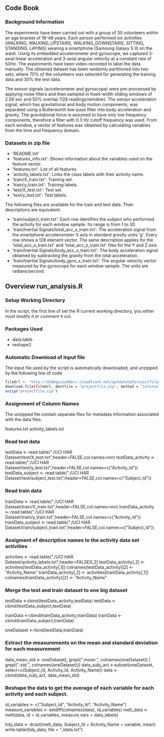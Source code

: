 ## Code Book ##

### Background Information ###

The experiments have been carried out with a group of 30 volunteers within an age bracket of 19-48 years. Each person performed six activities (WALKING, WALKING_UPSTAIRS, WALKING_DOWNSTAIRS, SITTING, STANDING, LAYING) wearing a smartphone (Samsung Galaxy S II) on the waist. Using its embedded accelerometer and gyroscope, we captured 3-axial linear acceleration and 3-axial angular velocity at a constant rate of 50Hz. The experiments have been video-recorded to label the data manually. The obtained dataset has been randomly partitioned into two sets, where 70% of the volunteers was selected for generating the training data and 30% the test data.

The sensor signals (accelerometer and gyroscope) were pre-processed by applying noise filters and then sampled in fixed-width sliding windows of 2.56 sec and 50% overlap (128 readings/window). The sensor acceleration signal, which has gravitational and body motion components, was separated using a Butterworth low-pass filter into body acceleration and gravity. The gravitational force is assumed to have only low frequency components, therefore a filter with 0.3 Hz cutoff frequency was used. From each window, a vector of features was obtained by calculating variables from the time and frequency domain.

### Datasets in zip file ###

- 'README.txt'
- 'features_info.txt': Shows information about the variables used on the feature vector.
- 'features.txt': List of all features.
- 'activity_labels.txt': Links the class labels with their activity name.
- 'train/X_train.txt': Training set.
- 'train/y_train.txt': Training labels.
- 'test/X_test.txt': Test set.
- 'test/y_test.txt': Test labels.

The following files are available for the train and test data. Their descriptions are equivalent. 

- 'train/subject_train.txt': Each row identifies the subject who performed the activity for each window sample. Its range is from 1 to 30. 
- 'train/Inertial Signals/total_acc_x_train.txt': The acceleration signal from the smartphone accelerometer X axis in standard gravity units 'g'. Every row shows a 128 element vector. The same description applies for the 'total_acc_x_train.txt' and 'total_acc_z_train.txt' files for the Y and Z axis. 
- 'train/Inertial Signals/body_acc_x_train.txt': The body acceleration signal obtained by subtracting the gravity from the total acceleration. 
- 'train/Inertial Signals/body_gyro_x_train.txt': The angular velocity vector measured by the gyroscope for each window sample. The units are radians/second. 

## Overview run_analysis.R

### Setup Working Directory ###
In the script, the first line of set the R current working directory, you either must modify it or comment it out.

### Packages Used ###

- data.table
- reshape2

### Automatic Download of Input file  ###
The input file used by the script is automatically downloaded, and unzipped by the following line of code

```sh
fileUrl <- "http://d396qusza40orc.cloudfront.net/getdata%2Fprojectfiles%2FUCI%20HAR%20Dataset.zip"
download.file(fileUrl, destfile = "projectfile.zip", method = "internal")
unzip("projectfile.zip")
```

### Assignment of Column Names ###

The unzipped file contain separate files for metadata information associated with the data files. 

features.txt
activity_labels.txt

### Read test data ###

testData           <- read.table("./UCI HAR Dataset/test/X_test.txt",header=FALSE,col.names=mn)
testData_activity  <- read.table("./UCI HAR Dataset/test/y_test.txt",header=FALSE,col.names=c("Activity_Id"))
testData_subject   <- read.table("./UCI HAR Dataset/test/subject_test.txt",header=FALSE,col.names=c("Subject_Id"))

### Read train data ###

trainData          <- read.table("./UCI HAR Dataset/train/X_train.txt",header=FALSE,col.names=mn)
trainData_activity <- read.table("./UCI HAR Dataset/train/y_train.txt",header=FALSE,col.names=c("Activity_Id"))
trainData_subject  <- read.table("./UCI HAR Dataset/train/subject_train.txt",header=FALSE,col.names=c("Subject_Id"))

### Assigment of descriptive names to the activity data set activities ###

activities             <- read.table("./UCI HAR Dataset/activity_labels.txt",header=FALSE)[,2]
testData_activity[,2]  <- activities[testData_activity[,1]]
colnames(testData_activity)[2] <- "Activity_Name"
trainData_activity[,2] <- activities[trainData_activity[,1]]
colnames(trainData_activity)[2] <- "Activity_Name"

### Merge the test and train dataset to one big dataset  ###

testData  <-cbind(testData_activity,testData)
testData  <-cbind(testData_subject,testData)

trainData <-cbind(trainData_activity,trainData)
trainData <-cbind(trainData_subject,trainData)

oneDataset <-rbind(testData,trainData)

### Extract the measurements on the mean and standard deviation for each measurement

data_mean_std <- oneDataset[, grepl("*.mean.*", colnames(oneDataset)) | grepl("*.std.*", colnames(oneDataset))]
data_subj_act <-subset(oneDataset, select=c(Subject_Id, Activity_Id, Activity_Name))
data          <- cbind(data_subj_act, data_mean_std)

### Reshape the data to get the average of each variable for each activity and each subject.  ###

id_variables       <- c("Subject_Id", "Activity_Id", "Activity_Name")
measure_variables  <- setdiff(colnames(data), id_variables)
melt_data          <- melt(data, id = id_variables, measure.vars = data_labels)

tidy_data   <- dcast(melt_data, Subject_Id + Activity_Name ~ variable, mean)
write.table(tidy_data, file = "./data.txt")

